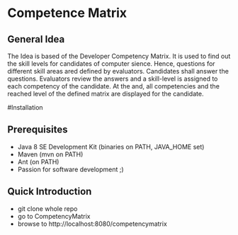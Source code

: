 # Competence Matrix
## General Idea ##
The Idea is based of the Developer Competency Matrix. It is used to find out the skill levels for candidates of computer sience. Hence, questions for different skill areas ared defined by evaluators. Candidates shall answer the questions. Evaluators review the answers and a skill-level is assigned to each competency of the candidate. At the and, all competencies and the reached level of the defined matrix are displayed for the candidate.

#Installation
## Prerequisites ##
* Java 8 SE Development Kit (binaries on PATH, JAVA_HOME set)
* Maven (mvn on PATH)
* Ant (on PATH)
* Passion for software development ;)

## Quick Introduction ##

* git clone whole repo
* go to CompetencyMatrix
* browse to http://localhost:8080/competencymatrix
